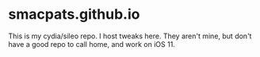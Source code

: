 # smacpats.github.io

This is my cydia/sileo repo. I host tweaks here. They aren't mine, but don't have a good repo to call home, and work on iOS 11. 
